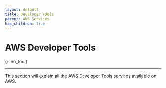 ```yaml
---
layout: default
title: Developer Tools
parent: AWS Services
has_children: true
---
```


# AWS Developer Tools
{: .no_toc }

---

This section will explain all the AWS Developer Tools services available on AWS.